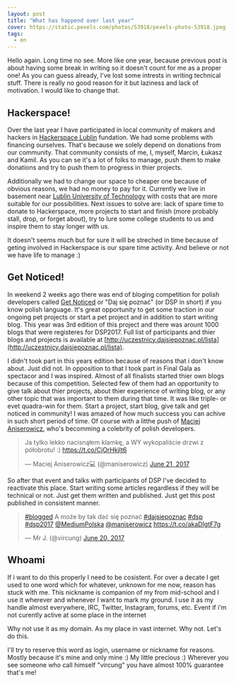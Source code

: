 ```yaml
---
layout: post
title: "What has happend over last year"
cover: https://static.pexels.com/photos/53918/pexels-photo-53918.jpeg
tags:
  - en
---
```


Hello again. Long time no see. More like one year, because previous post is about having some break in writing so it doesn't count for me as a proper one! As you can guess already, I've lost some intrests in writing technical stuff. There is really no good reason for it but laziness and lack of motivation. I would like to change that.

<!-- more --> 

Hackerspace!
---

Over the last year I have participated in local community of makers and hackers in [Hackerspace Lublin](http://hackerspace-lbn.pl) fundation. We had some problems with financing ourselves. That's because we solely depend on donations from our community. That community consists of me, I, myself, Marcin, Łukasz and Kamil. As you can se it's a lot of folks to manage, push them to make donations and try to push them to progress in thier projects. 

Additionally we had to change our space to cheaper one because of obvious reasons, we had no money to pay for it. Currently we live in basement near [Lublin University of Technology](http://www.pollub.pl) with costs that are more suitable for our possibilities. Next issues to solve are: lack of spare time to donate to Hackerspace, more projects to start and finish (more probably stall, drop, or forget about), try to lure some college students to us and inspire them to stay longer with us. 

It doesn't seems much but for sure it will be streched in time because of geting involved in Hackerspace is our spare time activity. And believe or not we have life to manage :)

Get Noticed!
---
In weekend 2 weeks ago there was end of bloging competition for polish developers called [Get Noticed](http://dajsiepoznac.pl) or "Daj się poznać" (or DSP in short) if you know polish language. It's great opportunity to get some traction in our ongoing pet projects or start a pet project and in addition to start writing blog. This year was 3rd edition of this project and there was arount 1000 blogs that were registeres for DSP2017. Full list of participants and thier blogs and projects is available at [http://uczestnicy.dajsiepoznac.pl/lista](http://uczestnicy.dajsiepoznac.pl/lista).

I didn't took part in this years edition because of reasons that i don't know about. Just did not. In opposition to that I took part in Final Gala as spectacor and I was inspired. Almost of all finalists started thier own blogs because of this competition. Selected few of them had an opportunity to give talk about thier projects, about thier experience of writing blog, or any other topic that was important to them during that time. It was like triple- or evet quadra-win for them. Start a project, start blog, give talk and get noticed in community! I was amazed of how much success you can achive in such short period of time. Of course with a litthe push of [Maciej Aniserowicz](http://devstyle.pl), who's becomming a colebrity of polish developers.

<blockquote class="twitter-tweet" data-lang="en"><p lang="pl" dir="ltr">Ja tylko lekko nacisnąłem klamkę, a WY wykopaliście drzwi z półobrotu! :) <a href="https://t.co/CjOrHkjlt6">https://t.co/CjOrHkjlt6</a></p>&mdash; Maciej Aniserowicz💻 (@maniserowicz) <a href="https://twitter.com/maniserowicz/status/877446019461644288">June 21, 2017</a></blockquote> <script async src="//platform.twitter.com/widgets.js" charset="utf-8"></script> 	

So after that event and talks with participants of DSP I've decided to reactivate this place. Start writing some articles regardless if they will be technical or not. Just get them written and published. Just get this post published in consistent manner. 

<blockquote class="twitter-tweet" data-lang="en"><p lang="pl" dir="ltr"><a href="https://twitter.com/hashtag/blogged?src=hash">#blogged</a> A może by tak dać się poznać <a href="https://twitter.com/hashtag/dajsiepoznac?src=hash">#dajsiepoznac</a> <a href="https://twitter.com/hashtag/dsp?src=hash">#dsp</a> <a href="https://twitter.com/hashtag/dsp2017?src=hash">#dsp2017</a> <a href="https://twitter.com/MediumPolska">@MediumPolska</a> <a href="https://twitter.com/maniserowicz">@maniserowicz</a> <a href="https://t.co/akaDlgtF7g">https://t.co/akaDlgtF7g</a></p>&mdash; Mr J. (@vircung) <a href="https://twitter.com/vircung/status/877191363971952640">June 20, 2017</a></blockquote> 

Whoami
---
If i want to do this properly I need to be cosistent. For over a decate I get used to one word which for whatever, unknown for me now, reason has stuck with me. This nickname is companion of my from mid-school and I use it wherever and whenever I want to mark my ground. I use it as my handle almost everywhere, IRC, Twitter, Instagram, forums, etc. Event if i'm not curently active at some place in the internet 

Why not use it as my domain. As my place in vast internet. Why not. Let's do this.

I'll try to reserve this word as login, username or nickname for reasons. Mostly because it's mine and only mine :) My little precious :) Wherever you see someone who call himself "vircung" you have almost 100% guarantee that's me!